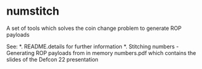 numstitch
=========

A set of tools which solves the coin change problem to generate ROP payloads

See:
  *. README.details for further information
  *. Stitching numbers - Generating ROP payloads from in memory numbers.pdf which contains the slides of the Defcon 22 presentation

